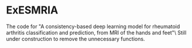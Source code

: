 # ExESMRIA

The code for "A consistency-based deep learning model for rheumatoid arthritis classification and prediction, from MRI of the hands and feet"\\
Still under construction to remove the unnecessary functions.
